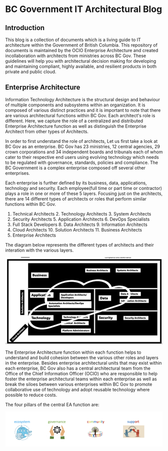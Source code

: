 # BC Government IT Architectural Blog

## Introduction 

This blog is a collection of documents which is a living guide to IT architecture within the Government of British Columbia. This repository of documents is maintained by the OCIO Enterprise Architecture and created incollaboration with architects from ministries across BC Gov. These guidelines will help you with architectural decision making for developing and maintaining compliant, highly available, and resilient products in both private and public cloud. 

## Enterprise Architecture

Information Technology Architecture is the structural design and behaviour of multiple components and subsystems within an organization. It is composed of various distinct practices and it is important to note that there are various architectural functions within BC Gov. Each architect's role is different. Here, we capture the role of a centralized and distributed Enterprise Architecture function as well as distinguish the Enterprise Architect from other types of Architects.

In order to first understand the role of architects, Let us first take a look at BC Gov as an enterprise. BC Gov has 23 ministries, 12 central agencies, 29 crown corporations and 34 independent boards and tribunals each of whom cater to their respective end users using evolving technology which needs to be regulated with governance, standards, policies and compliance. The BC Government is a complex enterprise composed off several other enterprises. 

Each enterprise is further defined by its business, data, applications, technology and security. Each employee(full time or part time or contractor) plays a role in one or more of these 5 layers. Focusing just on the architects, there are 14 different types of architects or roles that perform similar functions within BC Gov.

1. Technical Architects                 2. Technology Architects                    3. System Architects
4. Security Architects                  5. Application Architects                   6. DevOps Specialists
7. Full Stack Developers                8. Data Architects                          9. Information Architects
9. Cloud Architects                    10. Solution Architects                      11. Business Architects
12. Enterprise Architects

The diagram below represents the different types of architects and their interation with the various layers. 


![types of architects](assets/images/types-of-architects.png)


The Enterprise Architecture function within each function helps to understand and build cohesion between the various other roles and layers in the enterprise. Besides enterprise architectural units that may exist within each enterprise, BC Gov also has a central architectural team from the Office of the Chief Information Officer (OCIO) who are responsible to help foster the enterprise architectural teams within each enterprise as well as break the siloes between various enterprises within BC Gov to promote collaborative use of technology and adopt reusable technology where possible to reduce costs.

The four pillars of the central EA function are:

![pillars of EA](assets/images/pillars-of-EA.png)





